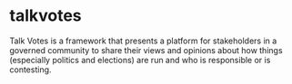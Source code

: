 talkvotes
=========

Talk Votes is a framework that presents a platform for stakeholders in a governed community to share their views and opinions about how things (especially politics and elections) are run and who is responsible or is contesting.

